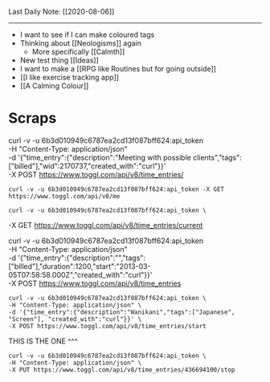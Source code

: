 Last Daily Note: [[2020-08-06]]
____________________
+ I want to see if I can make coloured tags
+ Thinking about [[Neologisms]] again
	+ More specifically [[Calmth]]
+ New test thing [[Ideas]]
+ I want to make a [[RPG like Routines but for going outside]]
+ [[I like exercise tracking app]]
+ [[A Calming Colour]]




# Scraps
 curl -v -u 6b3d010949c6787ea2cd13f087bff624:api_token \
	-H "Content-Type: application/json" \
	-d '{"time_entry":{"description":"Meeting with possible clients","tags":["billed"],"wid":2170737,"created_with":"curl"}}' \
	-X POST https://www.toggl.com/api/v8/time_entries/
	
	curl -v -u 6b3d010949c6787ea2cd13f087bff624:api_token -X GET https://www.toggl.com/api/v8/me
	
	curl -v -u 6b3d010949c6787ea2cd13f087bff624:api_token \
-X GET https://www.toggl.com/api/v8/time_entries/current

curl -v -u 6b3d010949c6787ea2cd13f087bff624:api_token \
	-H "Content-Type: application/json" \
	-d '{"time_entry":{"description":"","tags":["billed"],"duration":1200,"start":"2013-03-05T07:58:58.000Z","created_with":"curl"}}' \
	-X POST https://www.toggl.com/api/v8/time_entries
	
	curl -v -u 6b3d010949c6787ea2cd13f087bff624:api_token \
	-H "Content-Type: application/json" \
	-d '{"time_entry":{"description":"Wanikani","tags":["Japanese", "Screen"], "created_with":"curl"}}' \
	-X POST https://www.toggl.com/api/v8/time_entries/start
THIS IS THE ONE ^^^

	curl -v -u 6b3d010949c6787ea2cd13f087bff624:api_token \
	-H "Content-Type: application/json" \
	-X PUT https://www.toggl.com/api/v8/time_entries/436694100/stop
